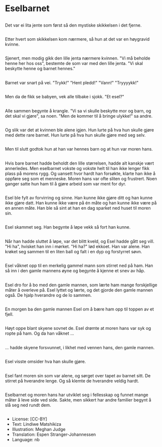 # Eselbarnet

##
Det var ei lita jente som først så den mystiske skikkelsen i det fjerne.

##
Etter hvert som skikkelsen kom nærmere, så hun at det var en høygravid kvinne.

##
Sjenert, men modig gikk den lille jenta nærmere kvinnen. "Vi må beholde henne her hos oss", bestemte de som var med den lille jenta. "Vi skal beskytte henne og barnet hennes."

##
Barnet var snart på vei. "Trykk!" "Hent pledd!" "Vann!" "Tryyyykk!"

##
Men da de fikk se babyen, vek alle tilbake i sjokk. "Et esel?"

##
Alle sammen begynte å krangle. "Vi sa vi skulle beskytte mor og barn, og det skal vi gjøre", sa noen. "Men de kommer til å bringe ulykke!" sa andre.

##
Og slik var det at kvinnen ble alene igjen. Hun lurte på hva hun skulle gjøre med dette rare barnet. Hun lurte på hva hun skulle gjøre med seg selv.

##
Men til slutt godtok hun at han var hennes barn og at hun var moren hans.

##
Hvis bare barnet hadde beholdt den lille størrelsen, hadde alt kanskje vært annerledes. Men eselbarnet vokste og vokste helt til han ikke lenger fikk plass på morens rygg. Og uansett hvor hardt han forsøkte, klarte han ikke å oppføre seg som et menneske. Moren hans var ofte sliten og frustrert. Noen ganger satte hun ham til å gjøre arbeid som var ment for dyr.

##
Esel ble fylt av forvirring og sinne. Han kunne ikke gjøre ditt og han kunne ikke gjøre datt. Han kunne ikke være på én måte og han kunne ikke være på en annen måte. Han ble så sint at han en dag sparket ned huset til moren sin.

##
Esel skammet seg. Han begynte å løpe vekk så fort han kunne.

##
Når han hadde sluttet å løpe, var det blitt kveld, og Esel hadde gått seg vill. "Hi ha", hvisket han inn i mørket. "Hi ha?" lød ekkoet. Han var alene. Han krøket seg sammen til en liten ball og falt i en dyp og forstyrret søvn.

##
Esel våknet opp til en merkelig gammel mann som stirret ned på ham. Han så inn i den gamle mannens øyne og begynte å kjenne et snev av håp.

##
Esel dro for å bo med den gamle mannen, som lærte ham mange forskjellige måter å overleve på. Esel lyttet og lærte, og det gjorde den gamle mannen også. De hjalp hverandre og de lo sammen.

##
En morgen ba den gamle mannen Esel om å bære ham opp til toppen av et fjell.

##
Høyt oppe blant skyene sovnet de. Esel drømte at moren hans var syk og ropte på ham. Og da han våknet ...

##
... hadde skyene forsvunnet, i likhet med vennen hans, den gamle mannen.

##
Esel visste omsider hva han skulle gjøre.

##
Esel fant moren sin som var alene, og sørget over tapet av barnet sitt. De stirret på hverandre lenge. Og så klemte de hverandre veldig hardt.

##
Eselbarnet og moren hans har utviklet seg i fellesskap og funnet mange måter å leve side ved side. Sakte, men sikkert har andre familier begynt å slå seg ned rundt dem.

##
* License: [CC-BY]
* Text: Lindiwe Matshikiza
* Illustration: Meghan Judge
* Translation: Espen Stranger-Johannessen
* Language: nb
